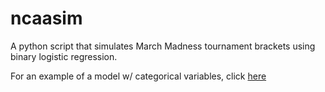 # ncaasim
A python script that simulates March Madness tournament brackets using binary logistic regression.

For an example of a model w/ categorical variables, click [here](https://github.com/tongning/ncaasim/wiki)
